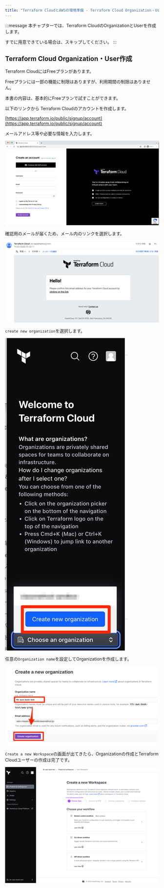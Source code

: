 ```yaml
---
title: "Terraform CloudとAWSの環境準備 - Terraform Cloud Organization・User作成"
---
```


:::message
本チャプターでは、Terraform CloudのOrganizationとUserを作成します。

すでに用意できている場合は、スキップしてください。
:::

## Terraform Cloud Organization・User作成

Terraform CloudにはFreeプランがあります。

Freeプランには一部の機能に制限はありますが、利用期間の制限はありません。

本書の内容は、基本的にFreeプランで試すことができます。

以下のリンクから Terraform Cloudのアカウントを作成します。

[https://app.terraform.io/public/signup/account](https://app.terraform.io/public/signup/account)

メールアドレス等や必要な情報を入力します。

![](/images/chapter_4/tfc-create-account-1.png)

確認用のメールが届くため、メール内のリンクを選択します。

![](/images/chapter_4/tfc-create-account-2.png)

`create new organization`を選択します。

![](/images/chapter_4/tfc-create-account-3.png)

任意の`Organization name`を設定してOrganizationを作成します。

![](/images/chapter_4/tfc-create-account-4.png)

`Create a new Workspace`の画面が出てきたら、Organizationの作成とTerraform Cloudユーザーの作成は完了です。

![](/images/chapter_4/tfc-create-account-5.png)
